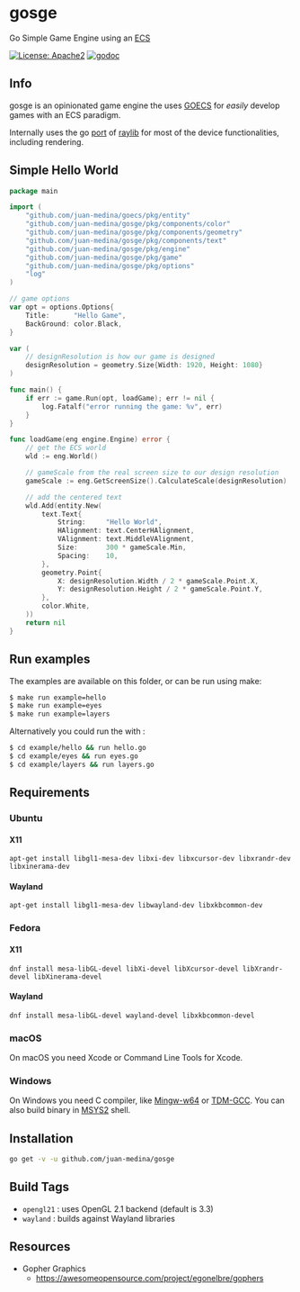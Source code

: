 # gosge
Go Simple Game Engine using an [ECS](https://github.com/juan-medina/goecs)

[![License: Apache2](https://img.shields.io/badge/license-Apache%202-blue.svg)](/LICENSE)
[![godoc](https://godoc.org/github.com/juan-medina/gosge?status.svg)](https://pkg.go.dev/mod/github.com/juan-medina/gosge)

## Info

gosge is an opinionated game engine the uses [GOECS](https://github.com/juan-medina/goecs) for _easily_ develop games
with an ECS paradigm.

Internally uses the go [port](https://github.com/gen2brain/raylib-go) of [raylib](https://www.raylib.com/) for most of the device functionalities, including rendering.

## Simple Hello World

```go
package main

import (
	"github.com/juan-medina/goecs/pkg/entity"
	"github.com/juan-medina/gosge/pkg/components/color"
	"github.com/juan-medina/gosge/pkg/components/geometry"
	"github.com/juan-medina/gosge/pkg/components/text"
	"github.com/juan-medina/gosge/pkg/engine"
	"github.com/juan-medina/gosge/pkg/game"
	"github.com/juan-medina/gosge/pkg/options"
	"log"
)

// game options
var opt = options.Options{
	Title:      "Hello Game",
	BackGround: color.Black,
}

var (
	// designResolution is how our game is designed
	designResolution = geometry.Size{Width: 1920, Height: 1080}
)

func main() {
	if err := game.Run(opt, loadGame); err != nil {
		log.Fatalf("error running the game: %v", err)
	}
}

func loadGame(eng engine.Engine) error {
	// get the ECS world
	wld := eng.World()

	// gameScale from the real screen size to our design resolution
	gameScale := eng.GetScreenSize().CalculateScale(designResolution)

	// add the centered text
	wld.Add(entity.New(
		text.Text{
			String:     "Hello World",
			HAlignment: text.CenterHAlignment,
			VAlignment: text.MiddleVAlignment,
			Size:       300 * gameScale.Min,
			Spacing:    10,
		},
		geometry.Point{
			X: designResolution.Width / 2 * gameScale.Point.X,
			Y: designResolution.Height / 2 * gameScale.Point.Y,
		},
		color.White,
	))
	return nil
}
```

## Run examples

The examples are available on this folder, or can be run using make:

```bash
$ make run example=hello
$ make run example=eyes
$ make run example=layers
```

Alternatively you could run the with :

```bash
$ cd example/hello && run hello.go
$ cd example/eyes && run eyes.go
$ cd example/layers && run layers.go
```

## Requirements

### Ubuntu

#### X11

    apt-get install libgl1-mesa-dev libxi-dev libxcursor-dev libxrandr-dev libxinerama-dev

#### Wayland

    apt-get install libgl1-mesa-dev libwayland-dev libxkbcommon-dev

### Fedora

#### X11

    dnf install mesa-libGL-devel libXi-devel libXcursor-devel libXrandr-devel libXinerama-devel

#### Wayland

    dnf install mesa-libGL-devel wayland-devel libxkbcommon-devel

### macOS

On macOS you need Xcode or Command Line Tools for Xcode.

### Windows

On Windows you need C compiler, like [Mingw-w64](https://mingw-w64.org) or [TDM-GCC](http://tdm-gcc.tdragon.net/).
You can also build binary in [MSYS2](https://msys2.github.io/) shell.

## Installation

```bash
go get -v -u github.com/juan-medina/gosge
```

## Build Tags

- `opengl21` : uses OpenGL 2.1 backend (default is 3.3)
- `wayland` : builds against Wayland libraries

## Resources
- Gopher Graphics
    - https://awesomeopensource.com/project/egonelbre/gophers
